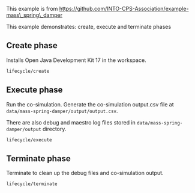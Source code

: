 
This example is from https://github.com/INTO-CPS-Association/example-mass\_spring\_damper

This example demonstrates: create, execute and terminate phases

## Create phase

Installs Open Java Development Kit 17 in the workspace.

```bash
lifecycle/create
```

## Execute phase

Run the co-simulation. Generate the co-simulation output.csv file
at `data/mass-spring-damper/output/output.csv`.

There are also debug and maestro log files stored in
`data/mass-spring-damper/output` directory.

```bash
lifecycle/execute
```

## Terminate phase

Terminate to clean up the debug files and co-simulation output.

```bash
lifecycle/terminate
```

